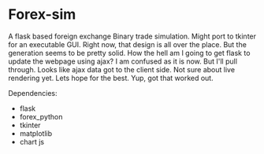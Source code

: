 # Forex-sim
A flask based foreign exchange Binary trade simulation.
Might port to tkinter for an executable GUI. Right now, that design is all over the place. 
But the generation seems to be pretty solid.
How the hell am I going to get flask to update the webpage using ajax? I am confused as it is now. But I'll pull through.
Looks like ajax data got to the client side. Not sure about live rendering yet. Lets hope for the best. Yup, got that worked out.

Dependencies:
- flask
- forex_python
- tkinter
- matplotlib
- chart js
